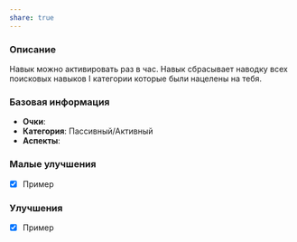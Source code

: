```yaml
---
share: true
---
```

### Описание
Навык можно активировать раз в час. Навык сбрасывает наводку всех поисковых навыков I категории которые были нацелены на тебя.
### Базовая информация
- **Очки**:
- **Категория**: Пассивный/Активный
- **Аспекты**: 
### Малые улучшения
- [x] Пример
### Улучшения
- [x] Пример